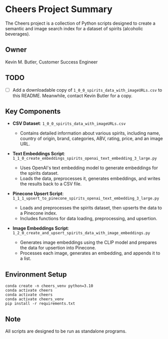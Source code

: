 # Cheers Project Summary
The Cheers project is a collection of Python scripts designed to create a semantic and image search index for a dataset of spirits (alcoholic beverages).

## Owner
Kevin M. Butler, Customer Success Engineer

## TODO
- [ ] Add a downloadable copy of `1_0_0_spirits_data_with_imageURLs.csv` to this README. Meanwhile, contact Kevin Butler for a copy.

## Key Components

- **CSV Dataset**: `1_0_0_spirits_data_with_imageURLs.csv`
  - Contains detailed information about various spirits, including name, country of origin, brand, categories, ABV, rating, price, and an image URL.

- **Text Embeddings Script**: `1_1_0_create_embeddings_spirits_openai_text_embedding_3_large.py`
  - Uses OpenAI's text embedding model to generate embeddings for the spirits dataset.
  - Loads the data, preprocesses it, generates embeddings, and writes the results back to a CSV file.

- **Pinecone Upsert Script**: `1_1_1_upsert_to_pinecone_spirits_openai_text_embedding_3_large.py`
  - Loads and preprocesses the spirits dataset, then upserts the data to a Pinecone index.
  - Includes functions for data loading, preprocessing, and upsertion.

- **Image Embeddings Script**: `1_2_0_create_and_upsert_spirits_data_with_image_embeddings.py`
  - Generates image embeddings using the CLIP model and prepares the data for upsertion into Pinecone.
  - Processes each image, generates an embedding, and appends it to a list.

## Environment Setup
```
conda create -n cheers_venv python=3.10
conda activate cheers
conda activate cheers
conda activate cheers_venv
pip install -r requirements.txt
```
## Note  
All scripts are designed to be run as standalone programs.

